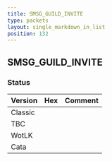 ```yaml
---
title: SMSG_GUILD_INVITE
type: packets
layout: single_markdown_in_list
position: 132
---
```


## SMSG_GUILD_INVITE

### Status

Version | Hex | Comment
---------- | ---------- | ---------- 
Classic |  |  
TBC |  |  
WotLK |  |  
Cata |  |  
